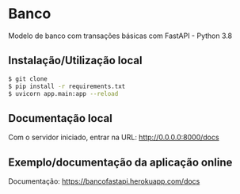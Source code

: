 # Banco
Modelo de banco com transações básicas com FastAPI - Python 3.8

## Instalação/Utilização local
```sh
$ git clone
$ pip install -r requirements.txt
$ uvicorn app.main:app --reload
```

## Documentação local
Com o servidor iniciado, entrar na URL: http://0.0.0.0:8000/docs

## Exemplo/documentação da aplicação online
Documentação: https://bancofastapi.herokuapp.com/docs 